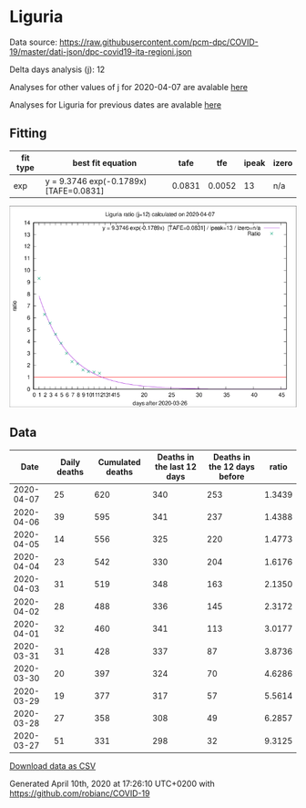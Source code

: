 # Liguria

Data source: https://raw.githubusercontent.com/pcm-dpc/COVID-19/master/dati-json/dpc-covid19-ita-regioni.json

Delta days analysis (j): 12

Analyses for other values of j for 2020-04-07 are avalable [here](../README.md)

Analyses for Liguria for previous dates are avalable [here](../../README.md)

## Fitting 
|fit type|best fit equation|tafe|tfe|ipeak|izero|
|-------|-----|--------|------|---|---|
|exp|y = 9.3746 exp(-0.1789x)  [TAFE=0.0831]|0.0831|0.0052|13|n/a|

![Plot](COVID-19_liguria_j12_2020-04-07.png)

## Data
|Date|Daily deaths|Cumulated deaths|Deaths in the last 12 days|Deaths in the 12 days before|ratio|
|----|----------|-----------|-------|--------------------|-----|
|2020-04-07|25|620|340|253|1.3439|
|2020-04-06|39|595|341|237|1.4388|
|2020-04-05|14|556|325|220|1.4773|
|2020-04-04|23|542|330|204|1.6176|
|2020-04-03|31|519|348|163|2.1350|
|2020-04-02|28|488|336|145|2.3172|
|2020-04-01|32|460|341|113|3.0177|
|2020-03-31|31|428|337|87|3.8736|
|2020-03-30|20|397|324|70|4.6286|
|2020-03-29|19|377|317|57|5.5614|
|2020-03-28|27|358|308|49|6.2857|
|2020-03-27|51|331|298|32|9.3125|

[Download data as CSV](COVID-19_liguria_j12_2020-04-07.csv)

Generated April 10th, 2020 at 17:26:10 UTC+0200 with https://github.com/robianc/COVID-19
